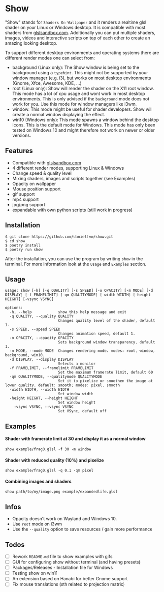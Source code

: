 # Show

"Show" stands for `Shaders On Wallpaper` and it renders a realtime glsl shader on your Linux or Windows desktop. It is compatible with most shaders from [glslsandbox.com](http://glslsandbox.com/). Additionally you can put multiple shaders, images, videos and interactive scripts on top of each other to create an amazing looking desktop.

To support different desktop environments and operating systems there are different render modes one can select from:

* background (Linux only):
  The Show window is being set to the background using a `typehint`. This might not be supported by your window manager (e.g. i3), but works on most desktop environments (Gnome, Xfce, Awesome, KDE, ...)
* root (Linux only):
  Show will render the shader on the X11 root window. This mode has a lot of cpu usage and wont work in most desktop environments. This is only advised if the `background` mode does not work for you. Use this mode for window managers like i3wm.
* window:
  This mode might be useful for shader developers. Show will create a normal window displaying the effect.
* win10 (Windows only):
  This mode spawns a window behind the desktop icons. This is the default mode for Windows. This mode has only been tested on Windows 10 and might therefore not work on newer or older versions.

## Features

* Compatible with [glslsandbox.com](http://glslsandbox.com/)
* 4 different render modes, supporting Linux & Windows
* Change speed & quality level
* Mixing shaders, images and scripts together (see Examples)
* Opacity on wallpaper
* Mouse position support
* gif support
* mp4 support
* jpg/png support
* expandable with own python scripts (still work in progress)

## Installation

```
$ git clone https://github.com/danielfvm/show.git
$ cd show
$ poetry install
$ poetry run show
```

After the installation, you can use the program by writing `show` in the terminal. For more information look at the `Usage` and `Examples` section.

## Usage

```
usage: show [-h] [-q QUALITY] [-s SPEED] [-o OPACITY] [-m MODE] [-d DISPLAY] [-f FRAMELIMIT] [-qm QUALITYMODE] [-width WIDTH] [-height HEIGHT] [-vsync VSYNC]

options:
  -h, --help            show this help message and exit
  -q QUALITY, --quality QUALITY
                        Changes quality level of the shader, default 1.
  -s SPEED, --speed SPEED
                        Changes animation speed, default 1.
  -o OPACITY, --opacity OPACITY
                        Sets background window transparency, default 1.
  -m MODE, --mode MODE  Changes rendering mode. modes: root, window, background, win10.
  -d DISPLAY, --display DISPLAY
                        Selects a monitor
  -f FRAMELIMIT, --framelimit FRAMELIMIT
                        Set the maximum framerate limit, default 60
  -qm QUALITYMODE, --qualitymode QUALITYMODE
                        Set it to pixelize or smoothen the image at lower quality. default: smooth; modes: pixel, smooth
  -width WIDTH, --width WIDTH
                        Set window width
  -height HEIGHT, --height HEIGHT
                        Set window height
	-vsync VSYNC, --vsync VSYNC
                        Set VSync, default off
```

## Examples

#### Shader with framerate limit at 30 and display it as a normal window

```
show example/frag0.glsl -f 30 -m window
```

#### Shader with reduced quality (10%) and pixelize

```
show example/frag0.glsl -q 0.1 -qm pixel
```

#### Combining images and shaders

```
show path/to/my/image.png example/expandedlife.glsl
```

## Infos

* Opacity doesn't work on Wayland and Windows 10.
* Use `root` mode on i3wm
* Use the `--quality` option to save resources / gain more performance

## Todos

- [ ] Rework `README.md` file to show examples with gifs
- [ ] GUI for configuring show without terminal (and having presets)
- [ ] Packages/Releases - Installation file for Windows
- [ ] Testing show on win11
- [ ] An extension based on Hanabi for better Gnome support
- [ ] Fix mouse translations (sth related to projection matrix)
